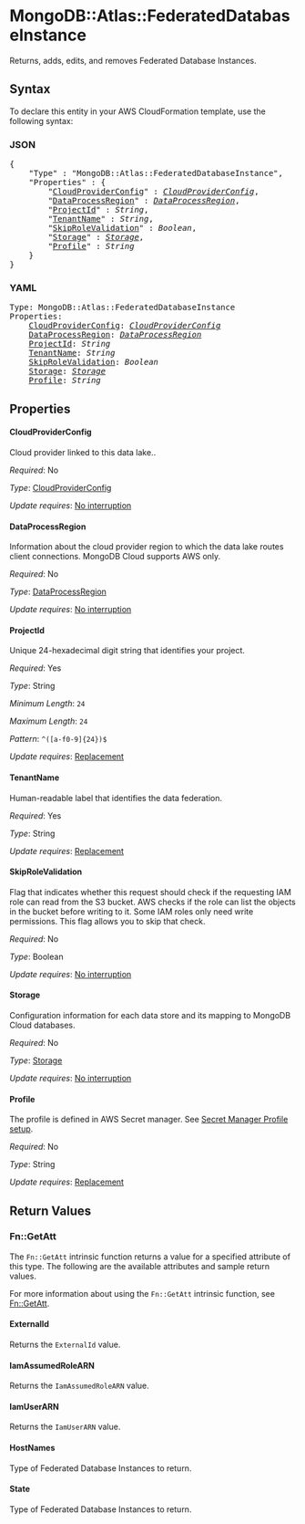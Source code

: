 # MongoDB::Atlas::FederatedDatabaseInstance

Returns, adds, edits, and removes Federated Database Instances.

## Syntax

To declare this entity in your AWS CloudFormation template, use the following syntax:

### JSON

<pre>
{
    "Type" : "MongoDB::Atlas::FederatedDatabaseInstance",
    "Properties" : {
        "<a href="#cloudproviderconfig" title="CloudProviderConfig">CloudProviderConfig</a>" : <i><a href="cloudproviderconfig.md">CloudProviderConfig</a></i>,
        "<a href="#dataprocessregion" title="DataProcessRegion">DataProcessRegion</a>" : <i><a href="dataprocessregion.md">DataProcessRegion</a></i>,
        "<a href="#projectid" title="ProjectId">ProjectId</a>" : <i>String</i>,
        "<a href="#tenantname" title="TenantName">TenantName</a>" : <i>String</i>,
        "<a href="#skiprolevalidation" title="SkipRoleValidation">SkipRoleValidation</a>" : <i>Boolean</i>,
        "<a href="#storage" title="Storage">Storage</a>" : <i><a href="storage.md">Storage</a></i>,
        "<a href="#profile" title="Profile">Profile</a>" : <i>String</i>
    }
}
</pre>

### YAML

<pre>
Type: MongoDB::Atlas::FederatedDatabaseInstance
Properties:
    <a href="#cloudproviderconfig" title="CloudProviderConfig">CloudProviderConfig</a>: <i><a href="cloudproviderconfig.md">CloudProviderConfig</a></i>
    <a href="#dataprocessregion" title="DataProcessRegion">DataProcessRegion</a>: <i><a href="dataprocessregion.md">DataProcessRegion</a></i>
    <a href="#projectid" title="ProjectId">ProjectId</a>: <i>String</i>
    <a href="#tenantname" title="TenantName">TenantName</a>: <i>String</i>
    <a href="#skiprolevalidation" title="SkipRoleValidation">SkipRoleValidation</a>: <i>Boolean</i>
    <a href="#storage" title="Storage">Storage</a>: <i><a href="storage.md">Storage</a></i>
    <a href="#profile" title="Profile">Profile</a>: <i>String</i>
</pre>

## Properties

#### CloudProviderConfig

Cloud provider linked to this data lake..

_Required_: No

_Type_: <a href="cloudproviderconfig.md">CloudProviderConfig</a>

_Update requires_: [No interruption](https://docs.aws.amazon.com/AWSCloudFormation/latest/UserGuide/using-cfn-updating-stacks-update-behaviors.html#update-no-interrupt)

#### DataProcessRegion

Information about the cloud provider region to which the data lake routes client connections. MongoDB Cloud supports AWS only.

_Required_: No

_Type_: <a href="dataprocessregion.md">DataProcessRegion</a>

_Update requires_: [No interruption](https://docs.aws.amazon.com/AWSCloudFormation/latest/UserGuide/using-cfn-updating-stacks-update-behaviors.html#update-no-interrupt)

#### ProjectId

Unique 24-hexadecimal digit string that identifies your project.

_Required_: Yes

_Type_: String

_Minimum Length_: <code>24</code>

_Maximum Length_: <code>24</code>

_Pattern_: <code>^([a-f0-9]{24})$</code>

_Update requires_: [Replacement](https://docs.aws.amazon.com/AWSCloudFormation/latest/UserGuide/using-cfn-updating-stacks-update-behaviors.html#update-replacement)

#### TenantName

Human-readable label that identifies the data federation.

_Required_: Yes

_Type_: String

_Update requires_: [Replacement](https://docs.aws.amazon.com/AWSCloudFormation/latest/UserGuide/using-cfn-updating-stacks-update-behaviors.html#update-replacement)

#### SkipRoleValidation

Flag that indicates whether this request should check if the requesting IAM role can read from the S3 bucket. AWS checks if the role can list the objects in the bucket before writing to it. Some IAM roles only need write permissions. This flag allows you to skip that check.

_Required_: No

_Type_: Boolean

_Update requires_: [No interruption](https://docs.aws.amazon.com/AWSCloudFormation/latest/UserGuide/using-cfn-updating-stacks-update-behaviors.html#update-no-interrupt)

#### Storage

Configuration information for each data store and its mapping to MongoDB Cloud databases.

_Required_: No

_Type_: <a href="storage.md">Storage</a>

_Update requires_: [No interruption](https://docs.aws.amazon.com/AWSCloudFormation/latest/UserGuide/using-cfn-updating-stacks-update-behaviors.html#update-no-interrupt)

#### Profile

The profile is defined in AWS Secret manager. See [Secret Manager Profile setup](../../../examples/profile-secret.yaml).

_Required_: No

_Type_: String

_Update requires_: [Replacement](https://docs.aws.amazon.com/AWSCloudFormation/latest/UserGuide/using-cfn-updating-stacks-update-behaviors.html#update-replacement)

## Return Values

### Fn::GetAtt

The `Fn::GetAtt` intrinsic function returns a value for a specified attribute of this type. The following are the available attributes and sample return values.

For more information about using the `Fn::GetAtt` intrinsic function, see [Fn::GetAtt](https://docs.aws.amazon.com/AWSCloudFormation/latest/UserGuide/intrinsic-function-reference-getatt.html).

#### ExternalId

Returns the <code>ExternalId</code> value.

#### IamAssumedRoleARN

Returns the <code>IamAssumedRoleARN</code> value.

#### IamUserARN

Returns the <code>IamUserARN</code> value.

#### HostNames

Type of Federated Database Instances to return.

#### State

Type of Federated Database Instances to return.

